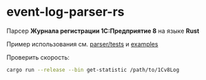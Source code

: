 # event-log-parser-rs
Парсер **Журнала регистрации 1С:Предприятие 8** на языке **Rust**

Пример использования см. [parser/tests](parser/tests) и [examples](examples)

Проверить скорость:
```bash
cargo run --release --bin get-statistic /path/to/1Cv8Log
```